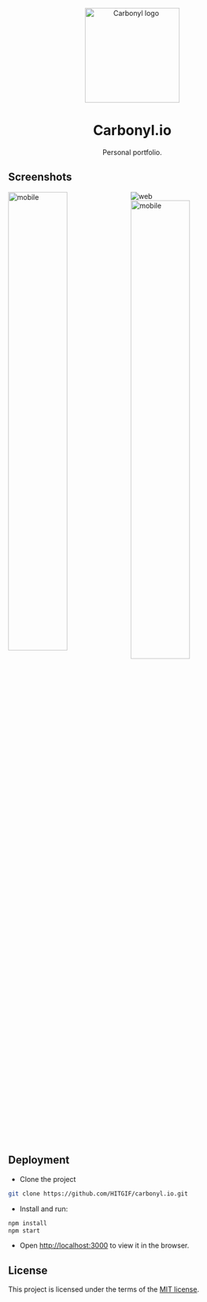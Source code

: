 <p align='center'>
    <img width="192" src="https://carbonyl.io/carb_192.png" alt="Carbonyl logo">
</p>
<div align="center">

# Carbonyl.io

Personal portfolio.

</div>

## Screenshots

![web](https://carbonyl.io/static/screenshots/a.png)
<img align="left" src="https://carbonyl.io/static/screenshots/b.png" alt="mobile" width="48.8%"/>
<img src="https://carbonyl.io/static/screenshots/c.png" alt="mobile" width="48.8%"/>

## Deployment

- Clone the project

```bash
git clone https://github.com/HITGIF/carbonyl.io.git
```

- Install and run:

```bash
npm install
npm start
```

- Open [http://localhost:3000](http://localhost:3000) to view it in the browser.

## License

This project is licensed under the terms of the [MIT license](/LICENSE).
